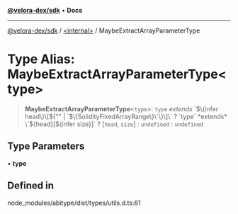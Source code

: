 [**@velora-dex/sdk**](../../README.md) • **Docs**

***

[@velora-dex/sdk](../../globals.md) / [\<internal\>](../README.md) / MaybeExtractArrayParameterType

# Type Alias: MaybeExtractArrayParameterType\<type\>

> **MaybeExtractArrayParameterType**\<`type`\>: `type` *extends* \`$\{infer head\}\[$\{"" \| \`$\{SolidityFixedArrayRange\}\`\}\]\` ? `type` *extends* \`$\{head\}\[$\{infer size\}\]\` ? [`head`, `size`] : `undefined` : `undefined`

## Type Parameters

• **type**

## Defined in

node\_modules/abitype/dist/types/utils.d.ts:61
